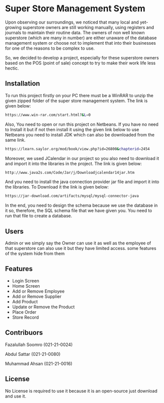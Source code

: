 # Super Store Management System

Upon observing our surroundings, we noticed that many local and yet-growing superstore owners are still working manually, using registers and journals to maintain their routine data. The owners of non well known superstore (which are many in number) are either unaware of the database management system or choose not to implement that into their businesses for one of the reasons to be complex to use.

So, we decided to develop a project, especially for these superstore owners based on the POS (point of sale) concept to try to make their work life less hectic.

## Installation
To run this project firstly on your PC there must be a WinRAR to unzip the given zipped folder of the super store management system. The link is given below:

```bash
https://www.win-rar.com/start.html?&L=0
```
Also, You need to open or run this project on Netbeans. If you have no need to Install it but if not then install it using the given link below to use Netbeans you need to install JDK which can also be downloaded from the same link.

```bash
https://learn.saylor.org/mod/book/view.php?id=26800&chapterid=2454
```

Moreover, we used JCalendar in our project so you also need to download it and import it into the libraries in the project. The link is given below:

```bash
http://www.java2s.com/Code/Jar/j/Downloadjcalendar14jar.htm
```
And you need to install the java connection provider jar file and import it into the libraries. To Download it the link is given below:

```bash
https://jar-download.com/artifacts/mysql/mysql-connector-java
```

In the end, you need to design the schema because we use the database in it so, therefore, the SQL schema file that we have given you. You need to run that file to create a database.

## Users
Admin or we simply say the Owner can use it as well as the employee of that superstore can also use it but they have limited access. some features of the system hide from them

## Features

- Login Screen
- Home Screen
- Add or Remove Employee
- Add or Remove Supplier
- Add Product
- Update or Remove the Product
- Place Order
- Store Record

## Contribuors
Fazalullah Soomro (021-21-0024)

Abdul Sattar (021-21-0080)

Muhammad Ahsan (021-21-0016)

## License

No License is required to use it because it is an open-source just download and use it.
